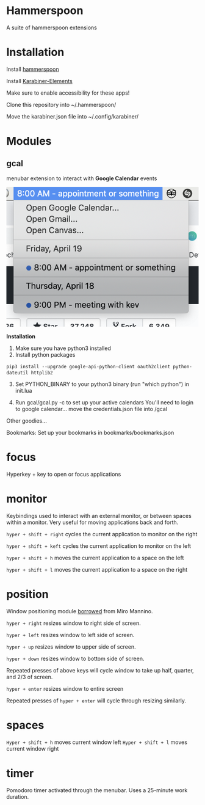 # Hammerspoon

A suite of hammerspoon extensions

# Installation
Install [hammerspoon](https://www.hammerspoon.org/)

Install [Karabiner-Elements](https://pqrs.org/osx/karabiner/)

Make sure to enable accessibility for these apps!

Clone this repository into ~/.hammerspoon/

Move the karabiner.json file into ~/.config/karabiner/

# Modules

## gcal

menubar extension to interact with __Google Calendar__ events

![alt text](assets/gcal-preview.png)

**Installation**

1. Make sure you have python3 installed
2. Install python packages

```
pip3 install --upgrade google-api-python-client oauth2client python-dateutil httplib2
``` 

3. Set PYTHON_BINARY to your python3 binary (run "which python") in init.lua

4. Run gcal/gcal.py -c to set up your active calendars
You'll need to login to google calendar... move the credentials.json file into /gcal

Other goodies...

Bookmarks: Set up your bookmarks in bookmarks/bookmarks.json

# focus

Hyperkey + key to open or focus applications

# monitor

Keybindings used to interact with an external monitor, or between spaces within a monitor. Very useful for moving applications back and forth.

`hyper + shift + right` cycles the current application to monitor on the right

`hyper + shift + keft` cycles the current application to monitor on the left

`hyper + shift + h` moves the current application to a space on the left

`hyper + shift + l` moves the current application to a space on the right

# position

Window positioning module [borrowed](https://gist.github.com/teknofire/a311390d0427c09e7be6044d09c8d372) from Miro Mannino.

`hyper + right` resizes window to right side of screen.

`hyper + left` resizes window to left side of screen.

`hyper + up` resizes window to upper side of screen.

`hyper + down` resizes window to bottom side of screen.

Repeated presses of above keys will cycle window to take up half, quarter, and 2/3 of screen.

`hyper + enter` resizes window to entire screen

Repeated presses of `hyper + enter` will cycle through resizing similarly.

# spaces

`Hyper + shift + h` moves current window left
`Hyper + shift + l` moves current window right

# timer

Pomodoro timer activated through the menubar. Uses a 25-minute work duration.
